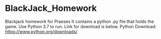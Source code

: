 # BlackJack_Homework
Blackjack homework for Praeses
It contains a python .py file that holds the game. Use Python 3.7 to run. Link for download is below. 
Python Download: https://www.python.org/downloads/ 
